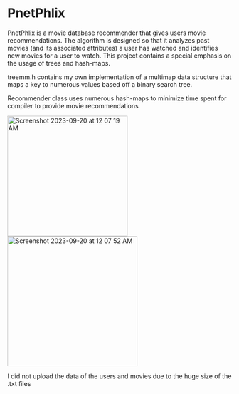 # PnetPhlix

PnetPhlix is a movie database recommender that gives users movie recommendations. The algorithm is designed so that it analyzes past movies (and its associated attributes) a user has watched and identifies new movies for a user to watch. This project contains a special emphasis on the usage of trees and hash-maps. 

treemm.h contains my own implementation of a multimap data structure that maps a key to numerous values based off a binary search tree.

Recommender class uses numerous hash-maps to minimize time spent for compiler to provide movie recommendations

<img width="270" alt="Screenshot 2023-09-20 at 12 07 19 AM" src="https://github.com/josephhu7/PnetPhlix/assets/108597065/9db1981e-0afa-4116-8457-b778d029a8b2">
<img width="292" alt="Screenshot 2023-09-20 at 12 07 52 AM" src="https://github.com/josephhu7/PnetPhlix/assets/108597065/048c9846-1623-4114-a594-afde24989fcc">

I did not upload the data of the users and movies due to the huge size of the .txt files
